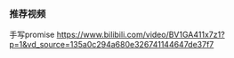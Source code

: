 ### 推荐视频
手写promise https://www.bilibili.com/video/BV1GA411x7z1?p=1&vd_source=135a0c294a680e326741144647de37f7 